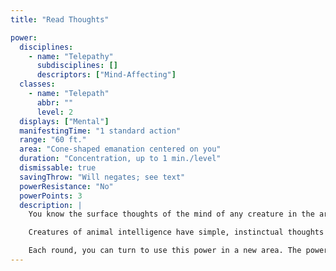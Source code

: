 ```yaml
---
title: "Read Thoughts"

power:
  disciplines:
    - name: "Telepathy"
      subdisciplines: []
      descriptors: ["Mind-Affecting"]
  classes:
    - name: "Telepath"
      abbr: ""
      level: 2
  displays: ["Mental"]
  manifestingTime: "1 standard action"
  range: "60 ft."
  area: "Cone-shaped emanation centered on you"
  duration: "Concentration, up to 1 min./level"
  dismissable: true
  savingThrow: "Will negates; see text"
  powerResistance: "No"
  powerPoints: 3
  description: |
    You know the surface thoughts of the mind of any creature in the area that fails a Will save. A target that succeeds on its save is not affected by this manifestation of the power, even if it leaves the area and then reenters the area before the duration expires.

    Creatures of animal intelligence have simple, instinctual thoughts that you can pick up. If you read the thoughts of a creature with an Intelligence of 26 or higher (and at least 10 points higher than your own Intelligence score), you are stunned for 1 round and the power ends. This power does not let you pinpoint the location of an affected mind if you don't have line of sight to the subject.

    Each round, you can turn to use this power in a new area. The power can penetrate barriers, but 1 foot of stone, 1 inch of common metal, a thin sheet of lead, or 3 feet of wood or dirt blocks it.
---
```

